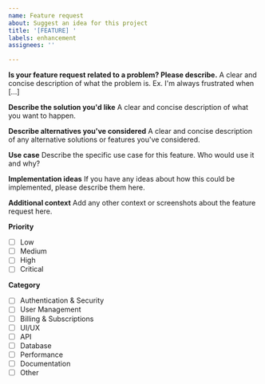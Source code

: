 ```yaml
---
name: Feature request
about: Suggest an idea for this project
title: '[FEATURE] '
labels: enhancement
assignees: ''

---
```


**Is your feature request related to a problem? Please describe.**
A clear and concise description of what the problem is. Ex. I'm always frustrated when [...]

**Describe the solution you'd like**
A clear and concise description of what you want to happen.

**Describe alternatives you've considered**
A clear and concise description of any alternative solutions or features you've considered.

**Use case**
Describe the specific use case for this feature. Who would use it and why?

**Implementation ideas**
If you have any ideas about how this could be implemented, please describe them here.

**Additional context**
Add any other context or screenshots about the feature request here.

**Priority**
- [ ] Low
- [ ] Medium
- [ ] High
- [ ] Critical

**Category**
- [ ] Authentication & Security
- [ ] User Management
- [ ] Billing & Subscriptions
- [ ] UI/UX
- [ ] API
- [ ] Database
- [ ] Performance
- [ ] Documentation
- [ ] Other

